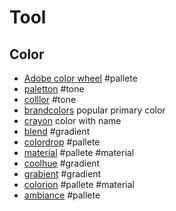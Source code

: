 # Tool

## Color
+ [Adobe color wheel](//color.adobe.com/create/color-wheel) #pallete
+ [paletton](http://paletton.com) #tone
+ [colllor](http://colllor.com) #tone
+ [brandcolors](//brandcolors.net) popular primary color
+ [crayon](http://riccardoscalco.github.io/crayon) color with name
+ [blend](http://www.colinkeany.com/blend) #gradient
+ [colordrop](//colordrop.io) #pallete
+ [material](//material.io/guidelines/style/color.html) #pallete #material
+ [coolhue](//webkul.github.io/coolhue) #gradient
+ [grabient](//www.grabient.com) #gradient
+ [colorion](//material.colorion.co) #pallete #material
+ [ambiance](http://ambiance.somethingjustlikethis.com) #pallete
